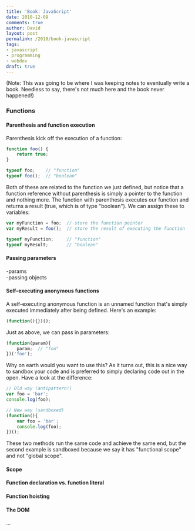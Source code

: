 ```yaml
---
title: 'Book: JavaScript'
date: 2010-12-09
comments: true
author: David
layout: post
permalink: /2010/book-javascript
tags:
- javascript
- programming
- webdev
draft: true
---
```


(Note: This was going to be where I was keeping notes to eventually write a book.  Needless to say, there's not much here and the book never happened!)

### Functions

#### Parenthesis and function execution

Parenthesis kick off the execution of a function:

```js
function foo() {
	return true;
}

typeof foo;    // "function"
typeof foo();  // "boolean"
```

Both of these are related to the function we just defined, but notice that a function reference without parenthesis is simply a pointer to the function and nothing more. The function with parenthesis executes our function and returns a result (true, which is of type "boolean"). We can assign these to variables:

```js
var myFunction = foo;  // store the function pointer
var myResult = foo();  // store the result of executing the function

typeof myFunction;     // "function"
typeof myResult;       // "boolean"
```

#### Passing parameters

-params  
-passing objects

#### Self-executing anonymous functions

A self-executing anonymous function is an unnamed function that's simply executed immediately after being defined. Here's an example:

```js
(function(){})();
```

Just as above, we can pass in parameters:

```js
(function(param){
	param;  // "foo"
})('foo');
```

Why on earth would you want to use this? As it turns out, this is a nice way to sandbox your code and is preferred to simply declaring code out in the open. Have a look at the difference:

```js
// Old way (antipattern!)
var foo = 'bar';
console.log(foo);

// New way (sandboxed)
(function(){
	var foo = 'bar';
	console.log(foo);
})();
```

These two methods run the same code and achieve the same end, but the second example is sandboxed because we say it has "functional scope" and not "global scope".

#### Scope

#### Function declaration vs. function literal

#### Function hoisting

#### The DOM

...